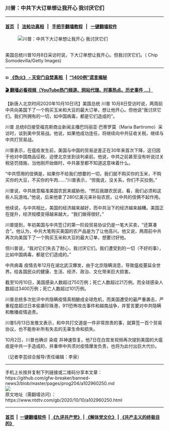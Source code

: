 ### 川普：中共下大订单想让我开心 我讨厌它们
------------------------

#### [首页](https://github.com/gfw-breaker/banned-news3/blob/master/README.md) &nbsp;&nbsp;|&nbsp;&nbsp; [法轮功真相](https://github.com/begood0513/basic/blob/master/README.md)  &nbsp;&nbsp;|&nbsp;&nbsp; [手把手翻墙教程](https://github.com/gfw-breaker/guides/wiki)  &nbsp;&nbsp;|&nbsp;&nbsp; [一键翻墙软件](https://github.com/gfw-breaker/nogfw/blob/master/README.md)  



<div><div class="featured_image">
 <figure>
  <img alt="川普：中共下大订单想让我开心 我讨厌它们" src="https://i.ntdtv.com/assets/uploads/2020/10/GettyImages-1165779738-800x450.jpg"/>
 </figure><br/>
 <span class="caption">
  美国总统川普10月8日采访时说，下大订单想让我开心。但我讨厌它们。（ Chip Somodevilla/Getty Images)
 </span>
</div>
</div><hr/>

#### 💥 [《伪火》 - 天安门自焚真相 ](http://158.247.195.190:10000/videos/blog/weihuo.html)&nbsp; |&nbsp; [“1400例”谎言揭秘  ](http://158.247.195.190:10000/videos/blog/jiexi1400.html)

#### [ 🎬  翻墙必看视频（YouTube热门频道、网站代理、时事热点、历史事件 ...）](https://github.com/gfw-breaker/links/blob/master/banned.md)

<div><div class="post_content" itemprop="articleBody">
 <p>
  【新唐人北京时间2020年10月10日讯】美国总统
  <ok href="https://www.ntdtv.com/gb/川普.htm">
   川普
  </ok>
  10月8日受访时说，两周前中共向美国下了一个购买玉米和大豆的最大订单，想让他开心。但他说“我讨厌它们。我们所拥有的一切，如中国病毒，都是它们造成的”。
 </p>
 <p>
  <ok href="https://www.ntdtv.com/gb/川普.htm">
   川普
  </ok>
  总统8日接受福克斯商业新闻主播巴玛丽亚·巴蒂罗莫（Maria Bartiromo）采访时，谈到美中贸易战。他说，如果他成功连任，将继续向中共征收关税，继续与中共打贸易战。
 </p>
 <p>
  川普表示，在瘟疫发生前，美国与中国的贸易逆差正在30年来首次下降，这归因于他对中国商品征税，迫使北京坐到谈判桌前。他说，中共之前甚至没有听说过关税惩罚措施，当他刚开始做时，中共甚至都不知道这意味着什么。
 </p>
 <p>
  “中共惯用的伎俩是，如果你不给我们想要的一切，我们就不购买你的玉米，不购买你的大豆，不买你的牛肉……”川普表示，“但我说，没关系，你们不买拉倒。”
 </p>
 <p>
  川普说，中共故意瞄准美国农民来威胁他，“然后我跟农民说，看，我们必须和这些人玩游戏。”他说，后来他拿了280亿美元来补贴农民，让中共的伎俩不起作用。
 </p>
 <p>
  他续说，与中共相比，美国的经济越来越好，而中共治下的经济越来越糟。美国正在提升，经济规模变得越来越大，“我们做得很好。”
 </p>
 <p>
  川普提到，年初美国与中共签订的第一阶段贸易协议仍是一笔大买卖，“还算凑合”。他认为，中共大笔购买美国的农产品是为了让他高兴。他又说，两周前中共再次向美国下了一个购买玉米和大豆的最大订单，想要讨好他。
 </p>
 <p>
  但川普说，“我对它们失去了耐心，我讨厌它们。我们遭受到的一切（不好的事），比如中国病毒，都是它们造成的。”
 </p>
 <p>
  <ok href="https://www.ntdtv.com/gb/中共病毒.htm">
   中共病毒
  </ok>
  疫情去年12月在湖北武汉爆发，由于北京隐瞒消息，导致瘟疫蔓延全世界。给各国民众的健康、生活、经济、政治、文化带来巨大损害。
 </p>
 <p>
  截至10月10日，美国感染人数超过750万例；死亡人数超过21万例。而全球感染人数超过3400万例；死亡人数超过101万例。
 </p>
 <p>
  川普总统多次批评中共隐瞒疫情真相酿成全球危机，而美国遭受的最严重袭击，严重程度超过日本偷袭珍珠港，911恐怖攻击事件和越南战争，并誓言要对中共隐瞒和散播疫情追责。
 </p>
 <p>
  川普5月13日发推文表示，和中共打交道是一件非常昂贵的事，就算签一百个贸易协议，也不能弥补所有失去的无辜生命和损失。
 </p>
 <p>
  10月2日，川普也确诊
  <ok href="https://www.ntdtv.com/gb/染疫.htm">
   染疫
  </ok>
  并神速恢复。他7日在白宫发视频再次提到美国的大瘟疫是中共一手造成的，并重申中共须对疫情爆发负责，也将为此付出巨大代价。
 </p>
 <p>
  （记者李芸综合报导/责任编辑：李泉）
 </p>
 <div class="single_ad">
 </div>
</div>
</div>
<hr/>
手机上长按并复制下列链接或二维码分享本文章：<br/>
https://github.com/gfw-breaker/banned-news3/blob/master/pages/prog204/a102960250.md <br/>
<a href='https://github.com/gfw-breaker/banned-news3/blob/master/pages/prog204/a102960250.md'><img src='https://github.com/gfw-breaker/banned-news3/blob/master/pages/prog204/a102960250.md.png'/></a> <br/>
原文地址（需翻墙访问）：https://www.ntdtv.com/gb/2020/10/10/a102960250.html


------------------------
#### [首页](https://github.com/gfw-breaker/banned-news3/blob/master/README.md) &nbsp;|&nbsp; [一键翻墙软件](https://github.com/gfw-breaker/nogfw/blob/master/README.md) &nbsp;| [《九评共产党》](https://github.com/gfw-breaker/9ping.md/blob/master/README.md#九评之一评共产党是什么) | [《解体党文化》](https://github.com/gfw-breaker/jtdwh.md/blob/master/README.md) | [《共产主义的终极目的》](https://github.com/gfw-breaker/gczydzjmd.md/blob/master/README.md)


<img src='http://gfw-breaker.win/banned-news3/pages/prog204/a102960250.md' width='0px' height='0px'/>